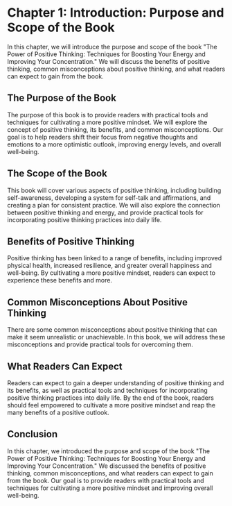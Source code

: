 Chapter 1: Introduction: Purpose and Scope of the Book
======================================================

In this chapter, we will introduce the purpose and scope of the book "The Power of Positive Thinking: Techniques for Boosting Your Energy and Improving Your Concentration." We will discuss the benefits of positive thinking, common misconceptions about positive thinking, and what readers can expect to gain from the book.

The Purpose of the Book
-----------------------

The purpose of this book is to provide readers with practical tools and techniques for cultivating a more positive mindset. We will explore the concept of positive thinking, its benefits, and common misconceptions. Our goal is to help readers shift their focus from negative thoughts and emotions to a more optimistic outlook, improving energy levels, and overall well-being.

The Scope of the Book
---------------------

This book will cover various aspects of positive thinking, including building self-awareness, developing a system for self-talk and affirmations, and creating a plan for consistent practice. We will also explore the connection between positive thinking and energy, and provide practical tools for incorporating positive thinking practices into daily life.

Benefits of Positive Thinking
-----------------------------

Positive thinking has been linked to a range of benefits, including improved physical health, increased resilience, and greater overall happiness and well-being. By cultivating a more positive mindset, readers can expect to experience these benefits and more.

Common Misconceptions About Positive Thinking
---------------------------------------------

There are some common misconceptions about positive thinking that can make it seem unrealistic or unachievable. In this book, we will address these misconceptions and provide practical tools for overcoming them.

What Readers Can Expect
-----------------------

Readers can expect to gain a deeper understanding of positive thinking and its benefits, as well as practical tools and techniques for incorporating positive thinking practices into daily life. By the end of the book, readers should feel empowered to cultivate a more positive mindset and reap the many benefits of a positive outlook.

Conclusion
----------

In this chapter, we introduced the purpose and scope of the book "The Power of Positive Thinking: Techniques for Boosting Your Energy and Improving Your Concentration." We discussed the benefits of positive thinking, common misconceptions, and what readers can expect to gain from the book. Our goal is to provide readers with practical tools and techniques for cultivating a more positive mindset and improving overall well-being.


